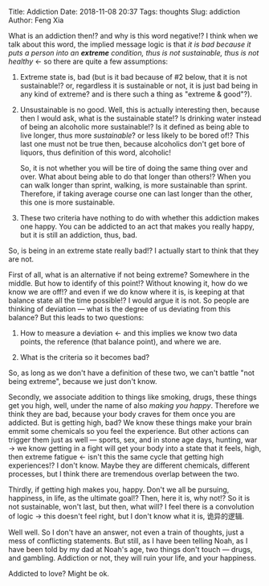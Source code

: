 Title: Addiction
Date: 2018-11-08 20:37
Tags: thoughts
Slug: addiction
Author: Feng Xia


What is an addiction then!? and why is this word negative!? I
think when we talk about this word, the implied message logic is that
_it is bad because it puts a person into an **extreme** condition,
thus is not sustainable, thus is not healthy_ &larr; so there are
quite a few assumptions:

1. Extreme state is, bad (but is it bad because of #2 below, that it
   is not sustainable!? or, regardless it is sustainable or not, it is
   just bad being in any kind of extreme? and is there such a thing as
   "extreme & good"?).
   
2. Unsustainable is no good. Well, this is actually interesting then,
   because then I would ask, what is the sustainable state!? Is
   drinking water instead of being an alcoholic more sustainable!? Is
   it defined as being able to live longer, thus more _sustainable_?
   or less likely to be bored of!? This last one must not be true
   then, because alcoholics don't get bore of liquors, thus definition
   of this word, alcoholic!
   
   So, it is not whether you will be tire of doing the same thing over
   and over. What about being able to do that longer than others!?
   When you can walk longer than sprint, walking, is more sustainable
   than sprint. Therefore, if taking average course one can last
   longer than the other, this one is more sustainable.
   
3. These two criteria have nothing to do with whether this addiction
   makes one happy. You can be addicted to an act that makes you
   really happy, but it is still an addiction, thus, bad.
   
So, is being in an extreme state really bad!? I actually start to think
that they are not.

First of all, what is an alternative if not being extreme? Somewhere
in the middle. But how to identify of this point!? Without knowing it,
how do we know we are off!? and even if we do know where it is, is
keeping at that balance state all the time possible!? I would argue it
is not. So people are thinking of deviation &mdash; what is the degree
of us deviating from this balance? But this leads to two questions:

1. How to measure a deviation &larr; and this implies we know two data
   points, the reference (that balance point), and where we are.
   
2. What is the criteria so it becomes bad?

So, as long as we don't have a definition of these two, we can't
battle "not being extreme", because we just don't know.

Secondly, we associate addition to things like smoking, drugs, these
things get you high, well, under the name of also _making you
happy_. Therefore we think they are bad, because your body craves for
them once you are addicted. But is getting high, bad? We know these
things make your brain emmit some chemicals so you feel the
experience. But other actions can trigger them just as well &mdash;
sports, sex, and in stone age days, hunting, war &rarr; we know
getting in a fight will get your body into a state that it feels,
high, then extreme fatigue &larr; isn't this the same cycle that
getting high experiences!? I don't know. Maybe they are different
chemicals, different processes, but I think there are tremendous
overlap between the two.

Thirdly, if getting high makes you, happy. Don't we all be pursuing,
happiness, in life, as the ultimate goal!? Then, here it is, why not!?
So it is not sustainable, won't last, but then, what will? I feel
there is a convolution of logic &rarr; this doesn't feel right, but I
don't know what it is, 诡异的逻辑.

Well well. So I don't have an answer, not even a train of thoughts,
just a mess of conflicting statements. But still, as I have been
telling Noah, as I have been told by my dad at Noah's age, two things
don't touch &mdash; drugs, and gambling. Addiction or not, they will
ruin your life, and your happiness.

Addicted to love? Might be ok.
